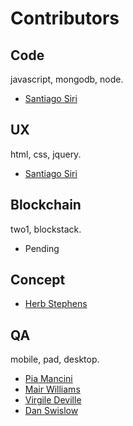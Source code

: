 # Contributors

## Code

javascript, mongodb, node.

* [Santiago Siri](http://github.com/santisiri)

## UX

html, css, jquery.

* [Santiago Siri](http://github.com/santisiri)

## Blockchain

two1, blockstack.

* Pending

## Concept

* [Herb Stephens](http://github.com/herbstephens)

## QA

mobile, pad, desktop.

* [Pia Mancini](https://github.com/piamancini)
* [Mair Williams](https://github.com/mairwilliams)
* [Virgile Deville](https://github.com/virgile-dev)
* [Dan Swislow](https://github.com/dswis)
